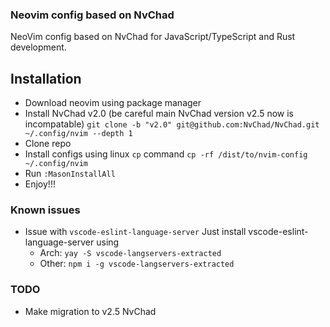 ### Neovim config based on NvChad
NeoVim config based on NvChad for JavaScript/TypeScript and Rust development.
## Installation
- Download neovim using package manager
- Install NvChad v2.0 (be careful main NvChad version v2.5 now is incompatable)
  ```git clone -b "v2.0" git@github.com:NvChad/NvChad.git ~/.config/nvim --depth 1```
- Clone repo
- Install configs using linux `cp` command
  ```cp -rf /dist/to/nvim-config ~/.config/nvim```
- Run `:MasonInstallAll`
- Enjoy!!!
### Known issues
- Issue with `vscode-eslint-language-server`
  Just install vscode-eslint-language-server using
    - Arch: `yay -S vscode-langservers-extracted`
    - Other: `npm i -g vscode-langservers-extracted`
### TODO
- Make migration to v2.5 NvChad

